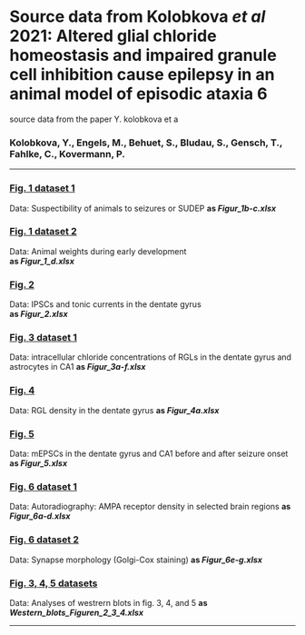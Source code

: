# Source data from Kolobkova <i>et al</i> 2021: Altered glial chloride homeostasis and impaired granule cell inhibition cause epilepsy in an animal model of episodic ataxia 6
source data from the paper Y. kolobkova et a
  
### Kolobkova, Y., Engels, M., Behuet, S., Bludau, S., Gensch, T., Fahlke, C., Kovermann, P.
-------------------------------------------------------------------------------------------------------------------------
  
### [Fig. 1 dataset 1](../master/Figur_1b-c.xlsx)
Data: Suspectibility of animals to seizures or SUDEP
<b>as <i>Figur_1b-c.xlsx</i></b>  

### [Fig. 1 dataset 2](../main/Figur_1d.xlsx)
Data:  Animal weights during early development  
<b>as <i>Figur_1_d.xlsx</i></b>  
 
### [Fig. 2](../master/Figur_2.xlsx)
Data: IPSCs and tonic currents in the dentate gyrus   
<b>as <i>Figur_2.xlsx</i></b>  


### [Fig. 3 dataset 1](../master/Figur_3a-f.xlsx)
Data: intracellular chloride concentrations of RGLs in the dentate gyrus and astrocytes in CA1 
<b>as <i>Figur_3a-f.xlsx</i></b>  


### [Fig. 4](../master/Figur4a.xlsx)
Data: RGL density in the dentate gyrus
<b>as <i>Figur_4a.xlsx</i></b>

### [Fig. 5](../master/Figur_5.xlsx)
Data: mEPSCs in the dentate gyrus and CA1 before and after seizure onset
<b>as <i>Figur_5.xlsx</i></b>

### [Fig. 6 dataset 1](../master/Figur_6a-d.xlsx)
Data: Autoradiography: AMPA receptor density in selected brain regions
<b>as <i>Figur_6a-d.xlsx</i></b>

### [Fig. 6 dataset 2](../master/Figur_6e-g.xlsx)
Data: Synapse morphology (Golgi-Cox staining)
<b>as <i>Figur_6e-g.xlsx</i></b>

### [Fig. 3, 4, 5 datasets](../master/Western_Blots_Figuren_2_3_4.xlsx)
Data: Analyses of westrern blots in fig. 3, 4, and 5
<b>as <i>Western_blots_Figuren_2_3_4.xlsx</i></b>

------------------------------------------------------------------------------------------------------------------------


